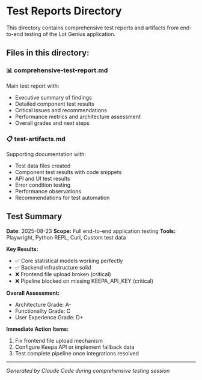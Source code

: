 # Test Reports Directory

This directory contains comprehensive test reports and artifacts from end-to-end testing of the Lot Genius application.

## Files in this directory:

### 📊 comprehensive-test-report.md

Main test report with:

- Executive summary of findings
- Detailed component test results
- Critical issues and recommendations
- Performance metrics and architecture assessment
- Overall grades and next steps

### 📋 test-artifacts.md

Supporting documentation with:

- Test data files created
- Component test results with code snippets
- API and UI test results
- Error condition testing
- Performance observations
- Recommendations for test automation

## Test Summary

**Date:** 2025-08-23
**Scope:** Full end-to-end application testing
**Tools:** Playwright, Python REPL, Curl, Custom test data

**Key Results:**

- ✅ Core statistical models working perfectly
- ✅ Backend infrastructure solid
- ❌ Frontend file upload broken (critical)
- ❌ Pipeline blocked on missing KEEPA_API_KEY (critical)

**Overall Assessment:**

- Architecture Grade: A-
- Functionality Grade: C
- User Experience Grade: D+

**Immediate Action Items:**

1. Fix frontend file upload mechanism
2. Configure Keepa API or implement fallback data
3. Test complete pipeline once integrations resolved

---

_Generated by Claude Code during comprehensive testing session_
